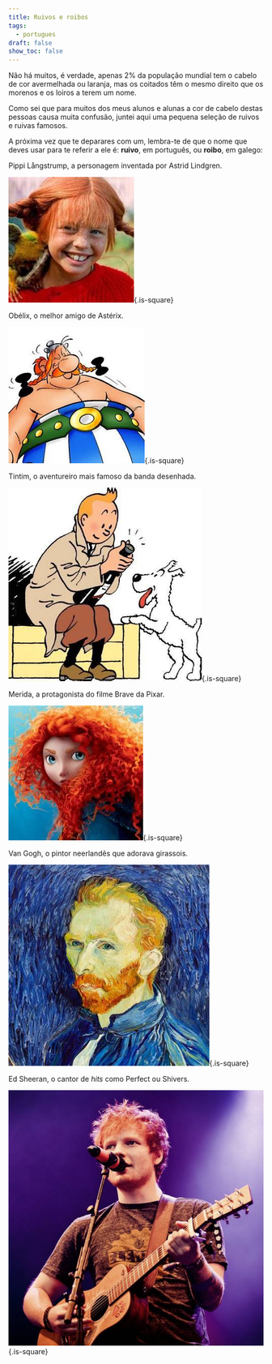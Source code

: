 ```yaml
---
title: Ruivos e roibos
tags:
  - portugues
draft: false
show_toc: false
---
```

Não há muitos, é verdade, apenas 2% da população mundial tem o cabelo de cor avermelhada ou laranja, mas os coitados têm o mesmo direito que os morenos e os loiros a terem um nome.

Como sei que para muitos dos meus alunos e alunas a cor de cabelo destas pessoas causa muita confusão, juntei aqui uma pequena seleção de ruivos e ruivas famosos. 

A próxima vez que te deparares com um, lembra-te de que o nome que deves usar para te referir a ele é: **ruivo**, em português, ou **roibo**, em galego:

Pippi Långstrump, a personagem inventada por Astrid Lindgren.

![Image](/img/pippi.jpg){.is-square}

Obélix, o melhor amigo de Astérix.

![Image](/img/obélix.jpg){.is-square}

Tintim, o aventureiro mais famoso da banda desenhada.

![Image](/img/tintin.jpg){.is-square}

Merida, a protagonista do filme Brave da Pixar.

![Image](/img/merida.jpg){.is-square}

Van Gogh, o pintor neerlandês que adorava girassois.

![Image](/img/van_gogh.jpg){.is-square}

Ed Sheeran, o cantor de *hits* como Perfect ou Shivers.

![Image](/img/ed_sheeran.jpg){.is-square}
